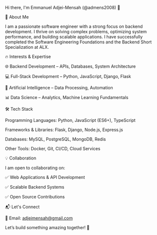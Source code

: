 Hi there, I'm Emmanuel Adjei-Mensah (@admens2008) 👋

🚀 About Me

I am a passionate software engineer with a strong focus on backend development. I thrive on solving complex problems, optimizing system performance, and building scalable applications. I have successfully completed the Software Engineering Foundations and the Backend Short Specialization at ALX.

🔥 Interests & Expertise

🌐 Backend Development – APIs, Databases, System Architecture

💻 Full-Stack Development – Python, JavaScript, Django, Flask

🤖 Artificial Intelligence – Data Processing, Automation

📊 Data Science – Analytics, Machine Learning Fundamentals


🛠 Tech Stack

Programming Languages: Python, JavaScript (ES6+), TypeScript

Frameworks & Libraries: Flask, Django, Node.js, Express.js

Databases: MySQL, PostgreSQL, MongoDB, Redis

Other Tools: Docker, Git, CI/CD, Cloud Services


💡 Collaboration

I am open to collaborating on:

✅ Web Applications & API Development

✅ Scalable Backend Systems

✅ Open Source Contributions


📬 Let's Connect

📧 Email: adjeimensah@gmail.com


Let’s build something amazing together! 🚀
